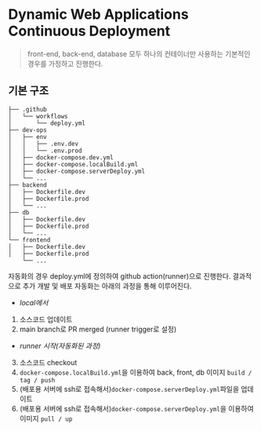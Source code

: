 # Dynamic Web Applications Continuous Deployment

> front-end, back-end, database 모두 하나의 컨테이너만 사용하는 기본적인 경우를 가정하고 진행한다.

## 기본 구조

```tree
├── .github
│   └── workflows
│       └── deploy.yml
├── dev-ops
│   ├── env
│   │   ├── .env.dev
│   │   └── .env.prod
│   ├── docker-compose.dev.yml
│   ├── docker-compose.localBuild.yml
│   ├── docker-compose.serverDeploy.yml
│   └── ...
├── backend
│   ├── Dockerfile.dev
│   ├── Dockerfile.prod
│   └── ...
├── db
│   ├── Dockerfile.dev
│   ├── Dockerfile.prod
│   └── ...
└── frontend
│   ├── Dockerfile.dev
│   ├── Dockerfile.prod
    └── ...
```

자동화의 경우 deploy.yml에 정의하여 github action(runner)으로 진행한다. 결과적으로 추가 개발 및 배포
자동화는 아래의 과정을 통해 이루어진다.

- _local에서_

1. 소스코드 업데이트
2. main branch로 PR merged (runner trigger로 설정)

- _runner 시작(자동화된 과정)_

3. 소스코드 checkout
4. `docker-compose.localBuild.yml`을 이용하여 back, front, db 이미지 `build / tag / push`
5. (배포용 서버에 ssh로 접속해서)`docker-compose.serverDeploy.yml`파일을 업데이트
6. (배포용 서버에 ssh로 접속해서)`docker-compose.serverDeploy.yml`을 이용하여 이미지 `pull / up`
